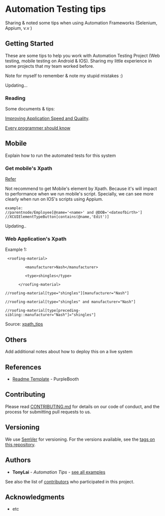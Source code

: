 # Automation Testing tips

Sharing &amp; noted some tips when using Automation Frameworks (Selenium, Appium, v.v )

## Getting Started

These are some tips to help you work with Automation Testing Project (Web testing, mobile testing on Android & IOS). Sharing my little experience in some projects that my team worked before.

Note for myself to remember & note my stupid mistakes :)

Updating...

### Reading

Some documents & tips:

[Improving Application Speed and Quality](https://dzone.com/guides/automated-testing-improving-application-speed-and).

[Every programmer should know](https://github.com/mr-mig/every-programmer-should-know)

## Mobile

Explain how to run the automated tests for this system

### Get mobile's Xpath
[Refer](https://www.w3.org/TR/xpath/#section-Location-Steps)

Not recommend to get Mobile's element by Xpath. Because it's will impact to performance when we run mobile's script. Specially, we can see more clearly when run on IOS's scripts using Appium.

```
example:
//parentnode/Employee[@name='<name>' and @DOB='<dateofbirth>']
//XCUIElementTypeButton[contains(@name,'Edit')]
```
Updating..

### Web Application's Xpath

Example 1:
```
 <roofing-material> 

         <manufacturer>Nash</manufacturer> 

         <type>shingles</type> 

      </roofing-material> 
```
```
//roofing-material[type="shingles"][manufacturer="Nash"] 

//roofing-material[type="shingles" and manufacturer="Nash"] 

//roofing-material[type[preceding-sibling::manufacturer="Nash"]="shingles"]
```

Source: [xpath_tips](https://www.xml.com/pub/a/2002/08/14/xpath_tips.html)
## Others

Add additional notes about how to deploy this on a live system

## References
* [Readme Template](https://gist.github.com/PurpleBooth/109311bb0361f32d87a2#file-readme-template-md/) -  PurpleBooth


## Contributing

Please read [CONTRIBUTING.md](https://gist.github.com/PurpleBooth/b24679402957c63ec426) for details on our code of conduct, and the process for submitting pull requests to us.

## Versioning

We use [SemVer](http://semver.org/) for versioning. For the versions available, see the [tags on this repository](https://github.com/your/project/tags). 

## Authors

* **TonyLai** - *Automation Tips* - [see all examples](https://github.com/anhtuan161)

See also the list of [contributors](https://github.com/anhtuan161) who participated in this project.

## Acknowledgments

* etc


